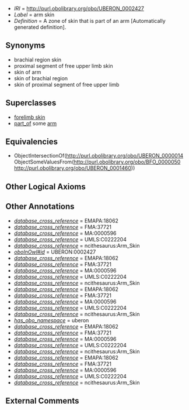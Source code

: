  * *IRI* = http://purl.obolibrary.org/obo/UBERON_0002427
 * *Label* = arm skin
 * *Definition* = A zone of skin that is part of an arm [Automatically generated definition].

## Synonyms

 * brachial region skin
 * proximal segment of free upper limb skin
 * skin of arm
 * skin of brachial region
 * skin of proximal segment of free upper limb

## Superclasses

 * [forelimb skin](../../UBERON/31/UBERON_0003531.md)
 * [part_of](../../BFO/50/BFO_0000050.md) some [arm](../../UBERON/60/UBERON_0001460.md)

## Equivalencies

 * ObjectIntersectionOf(<http://purl.obolibrary.org/obo/UBERON_0000014> ObjectSomeValuesFrom(<http://purl.obolibrary.org/obo/BFO_0000050> <http://purl.obolibrary.org/obo/UBERON_0001460>))

## Other Logical Axioms


## Other Annotations

 * *[database_cross_reference](../../ef/oboInOwl#hasDbXref.md)* = EMAPA:18062
 * *[database_cross_reference](../../ef/oboInOwl#hasDbXref.md)* = FMA:37721
 * *[database_cross_reference](../../ef/oboInOwl#hasDbXref.md)* = MA:0000596
 * *[database_cross_reference](../../ef/oboInOwl#hasDbXref.md)* = UMLS:C0222204
 * *[database_cross_reference](../../ef/oboInOwl#hasDbXref.md)* = ncithesaurus:Arm_Skin
 * *[oboInOwl#id](../../id/oboInOwl#id.md)* = UBERON:0002427
 * *[database_cross_reference](../../ef/oboInOwl#hasDbXref.md)* = EMAPA:18062
 * *[database_cross_reference](../../ef/oboInOwl#hasDbXref.md)* = FMA:37721
 * *[database_cross_reference](../../ef/oboInOwl#hasDbXref.md)* = MA:0000596
 * *[database_cross_reference](../../ef/oboInOwl#hasDbXref.md)* = UMLS:C0222204
 * *[database_cross_reference](../../ef/oboInOwl#hasDbXref.md)* = ncithesaurus:Arm_Skin
 * *[database_cross_reference](../../ef/oboInOwl#hasDbXref.md)* = EMAPA:18062
 * *[database_cross_reference](../../ef/oboInOwl#hasDbXref.md)* = FMA:37721
 * *[database_cross_reference](../../ef/oboInOwl#hasDbXref.md)* = MA:0000596
 * *[database_cross_reference](../../ef/oboInOwl#hasDbXref.md)* = UMLS:C0222204
 * *[database_cross_reference](../../ef/oboInOwl#hasDbXref.md)* = ncithesaurus:Arm_Skin
 * *[has_obo_namespace](../../ce/oboInOwl#hasOBONamespace.md)* = uberon
 * *[database_cross_reference](../../ef/oboInOwl#hasDbXref.md)* = EMAPA:18062
 * *[database_cross_reference](../../ef/oboInOwl#hasDbXref.md)* = FMA:37721
 * *[database_cross_reference](../../ef/oboInOwl#hasDbXref.md)* = MA:0000596
 * *[database_cross_reference](../../ef/oboInOwl#hasDbXref.md)* = UMLS:C0222204
 * *[database_cross_reference](../../ef/oboInOwl#hasDbXref.md)* = ncithesaurus:Arm_Skin
 * *[database_cross_reference](../../ef/oboInOwl#hasDbXref.md)* = EMAPA:18062
 * *[database_cross_reference](../../ef/oboInOwl#hasDbXref.md)* = FMA:37721
 * *[database_cross_reference](../../ef/oboInOwl#hasDbXref.md)* = MA:0000596
 * *[database_cross_reference](../../ef/oboInOwl#hasDbXref.md)* = UMLS:C0222204
 * *[database_cross_reference](../../ef/oboInOwl#hasDbXref.md)* = ncithesaurus:Arm_Skin

## External Comments

